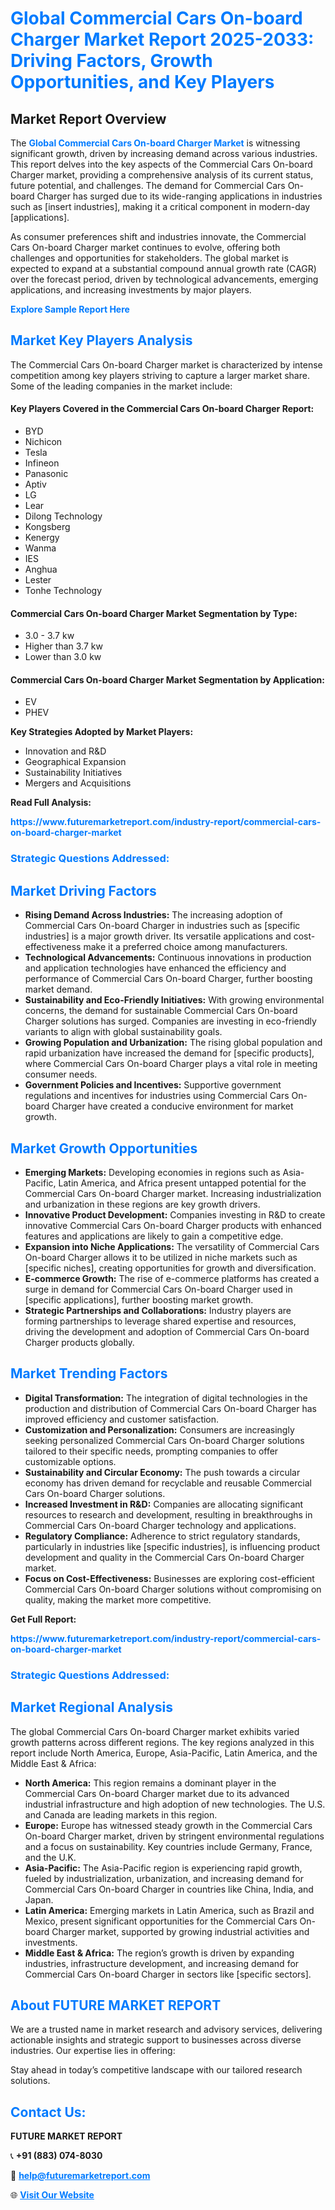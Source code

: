 <h1 style="color: #007BFF;">Global Commercial Cars On-board Charger Market Report 2025-2033: Driving Factors, Growth Opportunities, and Key Players</h1>

<section id="overview">
<h2>Market Report Overview</h2>
<p>The <a href="https://www.futuremarketreport.com/industry-report/commercial-cars-on-board-charger-market" style="color: #007BFF; text-decoration: none;"><strong>Global Commercial Cars On-board Charger Market</strong></a> is witnessing significant growth, driven by increasing demand across various industries. This report delves into the key aspects of the Commercial Cars On-board Charger market, providing a comprehensive analysis of its current status, future potential, and challenges. The demand for Commercial Cars On-board Charger has surged due to its wide-ranging applications in industries such as [insert industries], making it a critical component in modern-day [applications].</p>
<p>As consumer preferences shift and industries innovate, the Commercial Cars On-board Charger market continues to evolve, offering both challenges and opportunities for stakeholders. The global market is expected to expand at a substantial compound annual growth rate (CAGR) over the forecast period, driven by technological advancements, emerging applications, and increasing investments by major players.</p>
</section>

<section id="overview">
<p><a href="https://www.futuremarketreport.com/request-sample/reportId=36389" style="color: #007BFF; text-decoration: none;"><strong>Explore Sample Report Here</strong></a></p>
</section>

<section id="key-players">
<h2 style="color: #007BFF;">Market Key Players Analysis</h2>
<p>The Commercial Cars On-board Charger market is characterized by intense competition among key players striving to capture a larger market share. Some of the leading companies in the market include:</p>
<h4>Key Players Covered in the Commercial Cars On-board Charger Report:</h4>
<ul><li>BYD</li><li>Nichicon</li><li>Tesla</li><li>Infineon</li><li>Panasonic</li><li>Aptiv</li><li>LG</li><li>Lear</li><li>Dilong Technology</li><li>Kongsberg</li><li>Kenergy</li><li>Wanma</li><li>IES</li><li>Anghua</li><li>Lester</li><li>Tonhe Technology</li></ul>
<h4>Commercial Cars On-board Charger Market Segmentation by Type:</h4>
<ul><li>3.0 - 3.7 kw</li><li>Higher than 3.7 kw</li><li>Lower than 3.0 kw</li></ul>

<h4>Commercial Cars On-board Charger Market Segmentation by Application:</h4>
<ul><li>EV</li><li>PHEV</li></ul>
<p><strong>Key Strategies Adopted by Market Players:</strong></p>
<ul>
<li>Innovation and R&D</li>
<li>Geographical Expansion</li>
<li>Sustainability Initiatives</li>
<li>Mergers and Acquisitions</li>
</ul>
</section>

<section>
<p><strong>Read Full Analysis: </strong></p><a href="https://www.futuremarketreport.com/industry-report/commercial-cars-on-board-charger-market" style="color: #007BFF; text-decoration: none;"><strong>https://www.futuremarketreport.com/industry-report/commercial-cars-on-board-charger-market</strong></a>
<h3 style="color: #007BFF;">Strategic Questions Addressed:</h3>
</section>

<section id="driving-factors">
<h2 style="color: #007BFF;">Market Driving Factors</h2>
<ul>
<li><strong>Rising Demand Across Industries:</strong> The increasing adoption of Commercial Cars On-board Charger in industries such as [specific industries] is a major growth driver. Its versatile applications and cost-effectiveness make it a preferred choice among manufacturers.</li>
<li><strong>Technological Advancements:</strong> Continuous innovations in production and application technologies have enhanced the efficiency and performance of Commercial Cars On-board Charger, further boosting market demand.</li>
<li><strong>Sustainability and Eco-Friendly Initiatives:</strong> With growing environmental concerns, the demand for sustainable Commercial Cars On-board Charger solutions has surged. Companies are investing in eco-friendly variants to align with global sustainability goals.</li>
<li><strong>Growing Population and Urbanization:</strong> The rising global population and rapid urbanization have increased the demand for [specific products], where Commercial Cars On-board Charger plays a vital role in meeting consumer needs.</li>
<li><strong>Government Policies and Incentives:</strong> Supportive government regulations and incentives for industries using Commercial Cars On-board Charger have created a conducive environment for market growth.</li>
</ul>
</section>

<section id="growth-opportunities">
<h2 style="color: #007BFF;">Market Growth Opportunities</h2>
<ul>
<li><strong>Emerging Markets:</strong> Developing economies in regions such as Asia-Pacific, Latin America, and Africa present untapped potential for the Commercial Cars On-board Charger market. Increasing industrialization and urbanization in these regions are key growth drivers.</li>
<li><strong>Innovative Product Development:</strong> Companies investing in R&D to create innovative Commercial Cars On-board Charger products with enhanced features and applications are likely to gain a competitive edge.</li>
<li><strong>Expansion into Niche Applications:</strong> The versatility of Commercial Cars On-board Charger allows it to be utilized in niche markets such as [specific niches], creating opportunities for growth and diversification.</li>
<li><strong>E-commerce Growth:</strong> The rise of e-commerce platforms has created a surge in demand for Commercial Cars On-board Charger used in [specific applications], further boosting market growth.</li>
<li><strong>Strategic Partnerships and Collaborations:</strong> Industry players are forming partnerships to leverage shared expertise and resources, driving the development and adoption of Commercial Cars On-board Charger products globally.</li>
</ul>
</section>

<section id="trending-factors">
<h2 style="color: #007BFF;">Market Trending Factors</h2>
<ul>
<li><strong>Digital Transformation:</strong> The integration of digital technologies in the production and distribution of Commercial Cars On-board Charger has improved efficiency and customer satisfaction.</li>
<li><strong>Customization and Personalization:</strong> Consumers are increasingly seeking personalized Commercial Cars On-board Charger solutions tailored to their specific needs, prompting companies to offer customizable options.</li>
<li><strong>Sustainability and Circular Economy:</strong> The push towards a circular economy has driven demand for recyclable and reusable Commercial Cars On-board Charger solutions.</li>
<li><strong>Increased Investment in R&D:</strong> Companies are allocating significant resources to research and development, resulting in breakthroughs in Commercial Cars On-board Charger technology and applications.</li>
<li><strong>Regulatory Compliance:</strong> Adherence to strict regulatory standards, particularly in industries like [specific industries], is influencing product development and quality in the Commercial Cars On-board Charger market.</li>
<li><strong>Focus on Cost-Effectiveness:</strong> Businesses are exploring cost-efficient Commercial Cars On-board Charger solutions without compromising on quality, making the market more competitive.</li>
</ul>
</section>

<section>
<p><strong>Get Full Report: </strong></p><a href="https://www.futuremarketreport.com/industry-report/commercial-cars-on-board-charger-market" style="color: #007BFF; text-decoration: none;"><strong>https://www.futuremarketreport.com/industry-report/commercial-cars-on-board-charger-market</strong></a>
<h3 style="color: #007BFF;">Strategic Questions Addressed:</h3>
</section>


<section id="regional-analysis">
<h2 style="color: #007BFF;">Market Regional Analysis</h2>
<p>The global Commercial Cars On-board Charger market exhibits varied growth patterns across different regions. The key regions analyzed in this report include North America, Europe, Asia-Pacific, Latin America, and the Middle East & Africa:</p>
<ul>
<li><strong>North America:</strong> This region remains a dominant player in the Commercial Cars On-board Charger market due to its advanced industrial infrastructure and high adoption of new technologies. The U.S. and Canada are leading markets in this region.</li>
<li><strong>Europe:</strong> Europe has witnessed steady growth in the Commercial Cars On-board Charger market, driven by stringent environmental regulations and a focus on sustainability. Key countries include Germany, France, and the U.K.</li>
<li><strong>Asia-Pacific:</strong> The Asia-Pacific region is experiencing rapid growth, fueled by industrialization, urbanization, and increasing demand for Commercial Cars On-board Charger in countries like China, India, and Japan.</li>
<li><strong>Latin America:</strong> Emerging markets in Latin America, such as Brazil and Mexico, present significant opportunities for the Commercial Cars On-board Charger market, supported by growing industrial activities and investments.</li>
<li><strong>Middle East & Africa:</strong> The region’s growth is driven by expanding industries, infrastructure development, and increasing demand for Commercial Cars On-board Charger in sectors like [specific sectors].</li>
</ul>
</section>

<footer>
<h2 style="color: #007BFF;">About FUTURE MARKET REPORT</h2>
<p>We are a trusted name in market research and advisory services, delivering actionable insights and strategic support to businesses across diverse industries. Our expertise lies in offering:</p>

<p>Stay ahead in today’s competitive landscape with our tailored research solutions.</p>

<h2 style="color: #007BFF;">Contact Us:</h2>
<p><strong>FUTURE MARKET REPORT</strong></p>
<p>📞 <strong>+91 (883) 074-8030</strong></p>
<p>📧 <strong><a href="mailto:help@futuremarketreport.com" style="color: #007BFF;">help@futuremarketreport.com</a></strong></p>
<p>🌐 <strong><a href="https://www.futuremarketreport.com/" style="color: #007BFF;">Visit Our Website</a></strong></p>
</footer>